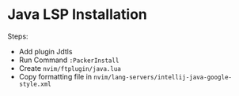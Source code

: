 # Java LSP Installation

Steps:
- Add plugin Jdtls
- Run Command `:PackerInstall`
- Create `nvim/ftplugin/java.lua`
- Copy formatting file in `nvim/lang-servers/intellij-java-google-style.xml`
